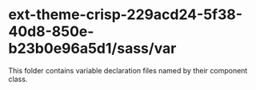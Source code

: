 # ext-theme-crisp-229acd24-5f38-40d8-850e-b23b0e96a5d1/sass/var

This folder contains variable declaration files named by their component class.
